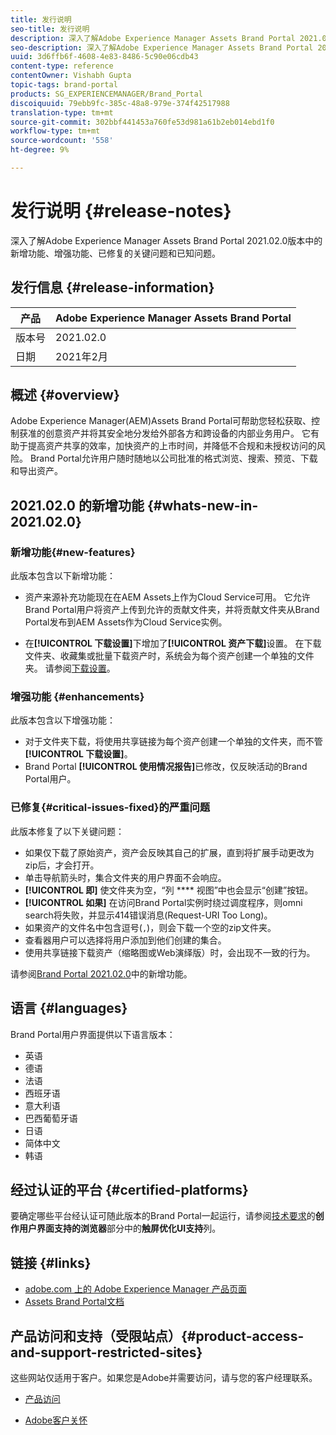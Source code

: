 ```yaml
---
title: 发行说明
seo-title: 发行说明
description: 深入了解Adobe Experience Manager Assets Brand Portal 2021.02.0版本中的功能、增强功能、已修复的关键问题和已知问题。
seo-description: 深入了解Adobe Experience Manager Assets Brand Portal 2021.02.0版本中的增强功能、已修复的关键问题和已知问题。
uuid: 3d6ffb6f-4608-4e83-8486-5c90e06cdb43
content-type: reference
contentOwner: Vishabh Gupta
topic-tags: brand-portal
products: SG_EXPERIENCEMANAGER/Brand_Portal
discoiquuid: 79ebb9fc-385c-48a8-979e-374f42517988
translation-type: tm+mt
source-git-commit: 302bbf441453a760fe53d981a61b2eb014ebd1f0
workflow-type: tm+mt
source-wordcount: '558'
ht-degree: 9%

---
```



# 发行说明 {#release-notes}

深入了解Adobe Experience Manager Assets Brand Portal 2021.02.0版本中的新增功能、增强功能、已修复的关键问题和已知问题。

## 发行信息 {#release-information}

| 产品 | Adobe Experience Manager Assets Brand Portal |
|---|---|
| 版本号 | 2021.02.0 |
| 日期 | 2021年2月 |

## 概述 {#overview}

Adobe Experience Manager(AEM)Assets Brand Portal可帮助您轻松获取、控制获准的创意资产并将其安全地分发给外部各方和跨设备的内部业务用户。 它有助于提高资产共享的效率，加快资产的上市时间，并降低不合规和未授权访问的风险。 Brand Portal允许用户随时随地以公司批准的格式浏览、搜索、预览、下载和导出资产。

## 2021.02.0 的新增功能 {#whats-new-in-2021.02.0}

### 新增功能{#new-features}

此版本包含以下新增功能：

* 资产来源补充功能现在在AEM Assets上作为Cloud Service可用。 它允许Brand Portal用户将资产上传到允许的贡献文件夹，并将贡献文件夹从Brand Portal发布到AEM Assets作为Cloud Service实例。

* 在&#x200B;**[!UICONTROL 下载设置]**&#x200B;下增加了&#x200B;**[!UICONTROL 资产下载]**&#x200B;设置。 在下载文件夹、收藏集或批量下载资产时，系统会为每个资产创建一个单独的文件夹。 请参阅[下载设置](https://docs.adobe.com/content/help/en/experience-manager-brand-portal/using/download/brand-portal-download-assets.html#configure-download)。

<!-- 
* The **[!UICONTROL Download]** dialog is revamped in a list view with additional options to exclude the renditions which are not required, apply the same set of rules for similar asset types, and download the selected asset renditions. See [steps to download assets from Brand Portal](https://docs.adobe.com/content/help/en/experience-manager-brand-portal/using/download/brand-portal-download-assets.html#download-assets).
-->

<!--
* The new **[!UICONTROL Download]** dialog now appears with all the renditions of the selected assets or folders containing assets in a list view, wherein the Brand Portal users can apply same set of renditions for similar asset types and download the selected asset renditions. 
-->

<!-- 
* Navigation to the **[!UICONTROL Files]**, **[!UICONTROL Collections]**, and **[!UICONTROL Shared Links]** is now possible from all the Brand Portal pages in one-click.  

* The **[!UICONTROL Renditions]** panel in the asset details page now allows the Brand Portal users to select the original asset and (or) specific asset renditions, and directly download them from the **[!UICONTROL Renditions]** panel without having to open the **[!UICONTROL Download]** dialog. See [download assets from asset details page](https://docs.adobe.com/content/help/en/experience-manager-brand-portal/using/download/brand-portal-download-assets.html#download-assets-from-asset-details-page).
-->

<!--
Brand Portal users can exclude specific renditions which are not required and directly download the original asset and its renditions from the **[!UICONTROL Renditions]** panel on the asset details page. 
-->

<!-- 
* In addition to the existing **[!UICONTROL Download]** configurations, the Brand Portal administrators can also [configure permissions for different group of users](https://docs.adobe.com/content/help/en/experience-manager-brand-portal/using/download/brand-portal-download-assets.html#configure-download-permissions) to view and (or) download the original asset and its renditions from the asset details page. These configurations will define who can access and (or) download the asset renditions.
-->

### 增强功能 {#enhancements}

此版本包含以下增强功能：

* 对于文件夹下载，将使用共享链接为每个资产创建一个单独的文件夹，而不管&#x200B;**[!UICONTROL 下载设置]**。
* Brand Portal **[!UICONTROL 使用情况报告]**&#x200B;已修改，仅反映活动的Brand Portal用户。

<!--
* The threshold of session timeout for the guest users has been reduced from 2 hours to 15 minutes.
* The additional **[!UICONTROL View pages]** option has been removed for multi-page PDFs as the user can now view the PDF pages from the Adobe Document Cloud Viewer.
-->


### 已修复{#critical-issues-fixed}的严重问题

此版本修复了以下关键问题：

* 如果仅下载了原始资产，资产会反映其自己的扩展，直到将扩展手动更改为zip后，才会打开。
* 单击导航箭头时，集合文件夹的用户界面不会响应。
* **[!UICONTROL 即]** 使文件夹为空，“列 **** 视图”中也会显示“创建”按钮。
* **[!UICONTROL 如果]** 在访问Brand Portal实例时绕过调度程序，则omni search将失败，并显示414错误消息(Request-URI Too Long)。
* 如果资产的文件名中包含逗号(`,`)，则会下载一个空的zip文件夹。
* 查看器用户可以选择将用户添加到他们创建的集合。
* 使用共享链接下载资产（缩略图或Web演绎版）时，会出现不一致的行为。

请参阅[Brand Portal 2021.02.0](whats-new.md)中的新增功能。

<!--
### Known Issues {#known-issues}

This release includes the following known issue:

* Search on the **[!UICONTROL Asset Reports]** shows processing on the product interface with no search result.
* The video DM encodes are not visible to the non-admin users on the asset details page.
* The alignment of the size of individual asset renditions and total download size is distorted in the Download dialog.
-->


<!--
* Download Settings configuration to configure asset download from Brand Portal. Fast download, custom renditions, and system renditions are the available configurations. 
-->

<!--
* Document Viewer has been introduced to enhance the PDF viewing experience. New options are available for viewing the PDF files in Brand Portal.

* Advances in the asset download process which improves the Brand Portal user experience while [downloading assets from Brand Portal](brand-portal-download-assets.md). Brand Portal administrators can configure **[!UICONTROL Fast Download]**, **[!UICONTROL Custom Renditions]**, and **[!UICONTROL System Renditions]** from the **[!UICONTROL Download]** settings. 

For details, see [what's new in Brand Portal 6.4.7](whats-new.md). 

### Critical Issues Fixed {#critical-issues-fixed-647}

This release includes fixes to the following critical issues:

* The viewer users are not permitted to share link for collections but the option to share is visible to them on the product interface.

* The **[!UICONTROL Download]** button on the options bar does not list all the licensed assets of the selected folder.

* The search takes longer to show the results for certain keywords.

* The **[!UICONTROL Agree]** and **[!UICONTROL Disagree]** check boxes does not appear on bulk selection of licensed and unlicensed assets during download.

* Filter-based search shows processing on the product interface with no search result. 

* The assets do not download from share link if the shared folder contains numerous and large assets.


### Known Issues {#known-issues-647}

This release includes the following known issues:

* If multiple assets are selected, license text does not appear on clicking Terms and Conditions on the license agreement page during download using share link.   

-->

## 语言 {#languages}

Brand Portal用户界面提供以下语言版本：

* 英语
* 德语
* 法语
* 西班牙语
* 意大利语
* 巴西葡萄牙语
* 日语
* 简体中文
* 韩语

## 经过认证的平台 {#certified-platforms}

要确定哪些平台经认证可随此版本的Brand Portal一起运行，请参阅[技术要求](https://helpx.adobe.com/experience-manager/6-4/sites/deploying/using/technical-requirements.html)的&#x200B;**创作用户界面支持的浏览器**&#x200B;部分中的&#x200B;**触屏优化UI支持**&#x200B;列。

## 链接 {#links}

* [adobe.com 上的 Adobe Experience Manager 产品页面](http://www.adobe.com/in/marketing-cloud/experience-manager.html)
* [Assets Brand Portal文档](https://helpx.adobe.com/cn/experience-manager/brand-portal/user-guide.html)

## 产品访问和支持（受限站点）{#product-access-and-support-restricted-sites}

这些网站仅适用于客户。如果您是Adobe并需要访问，请与您的客户经理联系。

<!--
* [https://daycare.day.com](https://daycare.day.com) 
-->

* [产品访问](https://login.marketing.adobe.com)

* [Adobe客户关怀](https://helpx.adobe.com/contact.html)
